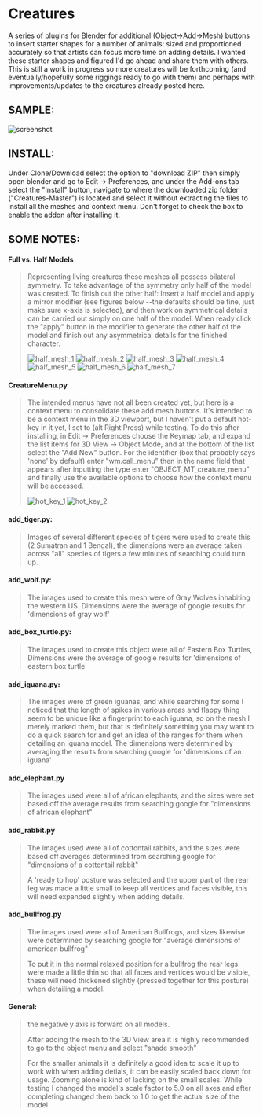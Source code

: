 # Creatures
<p>A series of plugins for Blender for additional (Object->Add->Mesh) buttons to insert starter shapes for a number of animals: sized and proportioned accurately so that artists can focus more time on adding details.
I wanted these starter shapes and figured I'd go ahead and share them with others. This is still a work in progress so more creatures will be forthcoming (and eventually/hopefully some riggings ready to go with them) and perhaps with improvements/updates to the creatures already posted here.</p>


<h2>SAMPLE:</h2>

![screenshot](https://user-images.githubusercontent.com/50467171/83958606-c1717400-a841-11ea-8fcb-c87571796221.png)



<h2>INSTALL:</h2>
 
 Under Clone/Download select the option to "download ZIP" then simply open blender and go to Edit -> Preferences, and under the Add-ons tab select the "Install" button, navigate to where the downloaded zip folder ("Creatures-Master") is located and select it without extracting the files to install all the meshes and context menu. Don't forget to check the box to enable the addon after installing it.






<h2>SOME NOTES:</h2>


<h4>Full vs. Half Models</h4>

<blockquote>
 Representing living creatures these meshes all possess bilateral symmetry. To take advantage of the symmetry only half of the model was created. To finish out the other half: Insert a half model and apply a mirror modifier (see figures below --the defaults should be fine, just make sure x-axis is selected), and then work on symmetrical details can be carried out simply on one half of the model. When ready click the "apply" button in the modifier to generate the other half of the model and finish out any asymmetrical details for the finished character.
 
 ![half_mesh_1](https://user-images.githubusercontent.com/50467171/83579334-f9597e00-a506-11ea-9d8e-9dddfbe70cae.png)
![half_mesh_2](https://user-images.githubusercontent.com/50467171/83579335-f9f21480-a506-11ea-8974-11e8b9fa2e76.png)
![half_mesh_3](https://user-images.githubusercontent.com/50467171/83579337-f9f21480-a506-11ea-929b-ca4f9a35c1f9.png)
![half_mesh_4](https://user-images.githubusercontent.com/50467171/83579340-fa8aab00-a506-11ea-8f20-ae2962f9ca73.png)
![half_mesh_5](https://user-images.githubusercontent.com/50467171/83579342-fa8aab00-a506-11ea-8f78-2cd66f05dcfe.png)
![half_mesh_6](https://user-images.githubusercontent.com/50467171/83948247-f2be5580-a7e9-11ea-9735-fbf9c25a23fb.png)
![half_mesh_7](https://user-images.githubusercontent.com/50467171/83948249-f520af80-a7e9-11ea-9e08-1df12479d0a2.png)
 </blockquote>

<h4>CreatureMenu.py</h4>
  
  <blockquote>
 The intended menus have not all been created yet, but here is a context menu to consolidate these add mesh buttons. It's intended to be a context menu in the 3D viewport, but I haven't put a default hot-key in it yet, I set to (alt Right Press) while testing. To do this after installing, in Edit -> Preferences choose the Keymap tab, and expand the list items for 3D View -> Object Mode, and at the bottom of the list select the "Add New" button. For the identifier (box that probably says 'none' by default) enter "wm.call_menu" then in the name field that appears after inputting the type enter "OBJECT_MT_creature_menu" and finally use the available options to choose how the context menu will be accessed.


![hot_key_1](https://user-images.githubusercontent.com/50467171/83681432-67a64b00-a5b0-11ea-832f-adfe4ec53bd2.png)
![hot_key_2](https://user-images.githubusercontent.com/50467171/83681431-670db480-a5b0-11ea-92bc-33d80af8c9f3.png)
</blockquote>


    

  <h4>add_tiger.py:</h4>
  
   <blockquote>Images of several different species of tigers were used to create this (2 Sumatran and 1 Bengal), the dimensions were an average taken across "all" species of tigers a few minutes of searching could turn up.</blockquote>




  <h4>add_wolf.py:</h4>
  
   <blockquote>The images used to create this mesh were of Gray Wolves inhabiting the western US. Dimensions were the average of google results for 'dimensions of gray wolf'</blockquote>


  <h4>add_box_turtle.py:</h4>
  
   <blockquote>The images used to create this object were all of Eastern Box Turtles, Dimensions were the average of google results for 'dimensions of eastern box turtle'</blockquote>
   

 
 <h4>add_iguana.py:</h4>
   <blockquote>The images were of green iguanas, and while searching for some I noticed that the length of spikes in various areas and flappy thing seem to be unique like a fingerprint to each iguana, so on the mesh I merely marked them, but that is definitely something you may want to do a quick search for and get an idea of the ranges for them when detailing an iguana model.
   The dimensions were determined by averaging the results from searching google for 'dimensions of an iguana'</blockquote>
   
   
<h4>add_elephant.py</h4>
<blockquote>
 The images used were all of african elephants, and the sizes were set based off the average results from searching google for "dimensions of african elephant"
 </blockquote>



<h4>add_rabbit.py</h4>
<blockquote>
 The images used were all of cottontail rabbits, and the sizes were based off averages determined from searching google for "dimensions of a cottontail rabbit"
 
 A 'ready to hop' posture was selected and the upper part of the rear leg was made a little small to keep all vertices and faces visible, this will need expanded slightly when adding details.
 </blockquote>
 
 
 <h4>add_bullfrog.py</h4>
 <blockquote>
 The images used were all of American Bullfrogs, and sizes likewise were determined by searching google for "average dimensions of american bullfrog"
 
 To put it in the normal relaxed position for a bullfrog the rear legs were made a little thin so that all faces and vertices would be visible, these will need thickened slightly (pressed together for this posture) when detailing a model.
 
 </blockquote>


<h4>General:</h4>
  
<blockquote>
the negative y axis is forward on all models.
 
After adding the mesh to the 3D View area it is highly recommended to go to the object menu and select "shade smooth"

For the smaller animals it is definitely a good idea to scale it up to work with when adding detials, it can be easily scaled back down for usage. Zooming alone is kind of lacking on the small scales. While testing I changed the model's scale factor to 5.0 on all axes and after completing changed them back to 1.0 to get the actual size of the model.
</blockquote>
   



